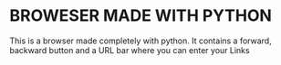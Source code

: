 # BROWESER MADE WITH PYTHON

<p>This is a browser made completely with python. It contains a forward, backward  button and a URL bar where you can enter your Links</p>
